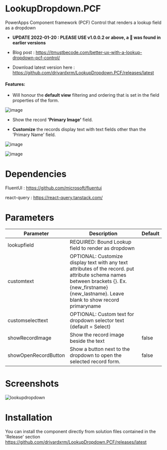 # LookupDropdown.PCF
 PowerApps Component framework (PCF) Control that renders a lookup field as a dropdown
 
 * **UPDATE 2022-01-20 : PLEASE USE v1.0.0.2 or above, a 🐛 was found in earlier versions**
 
 * Blog post : https://itmustbecode.com/better-ux-with-a-lookup-dropdown-pcf-control/
 * Download latest version here : https://github.com/drivardxrm/LookupDropdown.PCF/releases/latest

#### Features:

* Will honour the **default view** filtering and ordering that is set in the field properties of the form.

![image](https://user-images.githubusercontent.com/38399134/147574119-8022ced0-ef53-42b5-806b-dadbdc7cc7e8.png)


* Show the record **'Primary Image'** field.

* **Customize** the records display text with text fields other than the 'Primary Name' field.

![image](https://user-images.githubusercontent.com/38399134/147574893-f2f5b658-6400-4e58-a854-7160428fe8dd.png)


![image](https://user-images.githubusercontent.com/38399134/147574921-388d1e41-3873-4a03-aa8d-9e64a103621f.png)




# Dependencies
FluentUI : https://github.com/microsoft/fluentui

react-query : https://react-query.tanstack.com/

# Parameters
| Parameter         | Description                                                                                  | Default     |
|-------------------|----------------------------------------------------------------------------------------------|----------   |
| lookupfield  | REQUIRED: Bound Lookup field to render as dropdown                             |             |
| customtext  | OPTIONAL: Customize display text with any text attributes of the record. put attribute schema names between brackets {}. Ex. {new_firstname} {new_lastname}. Leave blank to show record primaryname|             |
| customselecttext    | OPTIONAL: Custom text for dropdown selector text (default = Select)    | |
| showRecordImage   | Show the record image beside the text | false  |
| showOpenRecordButton | Show a button next to the dropdown to open the selected record form.|  false    |

# Screenshots

![lookupdropdown](https://user-images.githubusercontent.com/38399134/147582453-e507d7ab-d83d-476e-96af-d48a85d495c1.gif)


# Installation
You can install the component directly from solution files contained in the 'Release' section
https://github.com/drivardxrm/LookupDropdown.PCF/releases/latest
